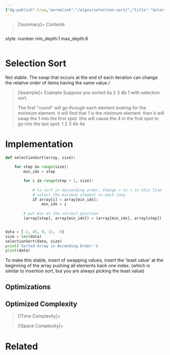 ```yaml
---
{"dg-publish":true,"permalink":"/algos/selection-sort/","title":"Selection Sort","tags":["algo","sort"]}
---
```



>[!summary]+ Contents
>```toc
style: number
min_depth:1
max_depth:6 
>```


# Selection Sort
Not stable. The swap that occurs at the end of each iteration can change the relative order of items having the same value./


> [!example]+ Example
> Suppose you sorted 4a 2 3 4b 1 with selection sort.
> 
> The first "round" will go through each element looking for the minimum element. it will find that 1 is the minimum element. then it will swap the 1 into the first spot. this will cause the 4 in the first spot to go into the last spot: 1 2 3 4b 4a

# Implementation

```python
def selectionSort(array, size):
   
    for step in range(size):
        min_idx = step

        for i in range(step + 1, size):
         
            # to sort in descending order, change > to < in this line
            # select the minimum element in each loop
            if array[i] < array[min_idx]:
                min_idx = i
         
        # put min at the correct position
        (array[step], array[min_idx]) = (array[min_idx], array[step])


data = [-2, 45, 0, 11, -9]
size = len(data)
selectionSort(data, size)
print('Sorted Array in Ascending Order:')
print(data)
```

To make this stable, insert of swapping values, insert the 'least value' at the beginning of the array pushing all elements back one index. (which is similar to insertion sort, but you are always picking the least value)
## Optimizations

## Optimized Complexity

>[!Time Complexity]+

>[!Space Complexity]+



# Related
